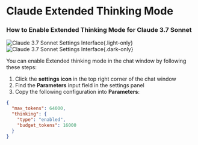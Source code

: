 # Claude Extended Thinking Mode

### How to Enable Extended Thinking Mode for Claude 3.7 Sonnet

![Claude 3.7 Sonnet Settings Interface](/claude-3.7-sonnet.png){.light-only}
![Claude 3.7 Sonnet Settings Interface](/claude-3.7-sonnet-dark.png){.dark-only}

You can enable Extended thinking mode in the chat window by following these steps:

1. Click the **settings icon** in the top right corner of the chat window
2. Find the **Parameters** input field in the settings panel
3. Copy the following configuration into **Parameters**:

```json
{
  "max_tokens": 64000,
  "thinking": {
    "type": "enabled",
    "budget_tokens": 16000
  }
}
```
